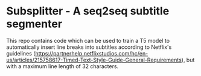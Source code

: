 # Subsplitter - A seq2seq subtitle segmenter

This repo contains code which can be used to train a T5 model to automatically insert line breaks into subtitles according to Netflix's guidelines (https://partnerhelp.netflixstudios.com/hc/en-us/articles/215758617-Timed-Text-Style-Guide-General-Requirements), but with a maximum line length of 32 characters.
